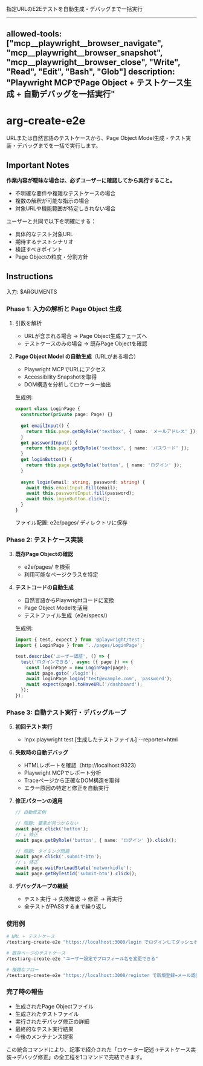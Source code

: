 指定URLのE2Eテストを自動生成・デバッグまで一括実行

---
allowed-tools: ["mcp__playwright__browser_navigate", "mcp__playwright__browser_snapshot", "mcp__playwright__browser_close", "Write", "Read", "Edit", "Bash", "Glob"]
description: "Playwright MCPでPage Object + テストケース生成 + 自動デバッグを一括実行"
---

# arg-create-e2e

URLまたは自然言語のテストケースから、Page Object Model生成・テスト実装・デバッグまでを一括で実行します。

## Important Notes

**作業内容が曖昧な場合は、必ずユーザーに確認してから実行すること。**
- 不明確な要件や複雑なテストケースの場合
- 複数の解釈が可能な指示の場合  
- 対象URLや機能範囲が特定しきれない場合

ユーザーと共同で以下を明確にする：
- 具体的なテスト対象URL
- 期待するテストシナリオ
- 検証すべきポイント
- Page Objectの粒度・分割方針

## Instructions

入力: $ARGUMENTS

### Phase 1: 入力の解析と Page Object 生成

1. 引数を解析
   - URLが含まれる場合 → Page Object生成フェーズへ
   - テストケースのみの場合 → 既存Page Objectを確認

2. **Page Object Model の自動生成**（URLがある場合）
   - Playwright MCPでURLにアクセス
   - Accessibility Snapshotを取得
   - DOM構造を分析してロケーター抽出
   
   生成例:
   ```typescript
   export class LoginPage {
     constructor(private page: Page) {}
     
     get emailInput() { 
       return this.page.getByRole('textbox', { name: 'メールアドレス' });
     }
     get passwordInput() {
       return this.page.getByRole('textbox', { name: 'パスワード' });
     }
     get loginButton() {
       return this.page.getByRole('button', { name: 'ログイン' });
     }
     
     async login(email: string, password: string) {
       await this.emailInput.fill(email);
       await this.passwordInput.fill(password);
       await this.loginButton.click();
     }
   }
   ```

   ファイル配置: e2e/pages/ ディレクトリに保存

### Phase 2: テストケース実装

3. **既存Page Objectの確認**
   - e2e/pages/ を検索
   - 利用可能なページクラスを特定

4. **テストコードの自動生成**
   - 自然言語からPlaywrightコードに変換
   - Page Object Modelを活用
   - テストファイル生成（e2e/specs/）

   生成例:
   ```typescript
   import { test, expect } from '@playwright/test';
   import { LoginPage } from '../pages/LoginPage';
   
   test.describe('ユーザー認証', () => {
     test('ログインできる', async ({ page }) => {
       const loginPage = new LoginPage(page);
       await page.goto('/login');
       await loginPage.login('test@example.com', 'password');
       await expect(page).toHaveURL('/dashboard');
     });
   });
   ```

### Phase 3: 自動テスト実行・デバッグループ

5. **初回テスト実行**
   - !npx playwright test [生成したテストファイル] --reporter=html

6. **失敗時の自動デバッグ**
   - HTMLレポートを確認（http://localhost:9323）
   - Playwright MCPでレポート分析
   - Traceページから正確なDOM構造を取得
   - エラー原因の特定と修正を自動実行

7. **修正パターンの適用**
   ```typescript
   // 自動修正例
   
   // 問題: 要素が見つからない
   await page.click('button');
   // ↓ 修正
   await page.getByRole('button', { name: 'ログイン' }).click();
   
   // 問題: タイミング問題
   await page.click('.submit-btn');
   // ↓ 修正  
   await page.waitForLoadState('networkidle');
   await page.getByTestId('submit-btn').click();
   ```

8. **デバッグループの継続**
   - テスト実行 → 失敗確認 → 修正 → 再実行
   - 全テストがPASSするまで繰り返し

### 使用例

```bash
# URL + テストケース
/test:arg-create-e2e "https://localhost:3000/login でログインしてダッシュボードに遷移"

# 既存ページのテストケース
/test:arg-create-e2e "ユーザー設定でプロフィール名を変更できる"

# 複雑なフロー
/test:arg-create-e2e "https://localhost:3000/register で新規登録→メール認証→初期設定完了"
```

### 完了時の報告

- 生成されたPage Objectファイル
- 生成されたテストファイル  
- 実行されたデバッグ修正の詳細
- 最終的なテスト実行結果
- 今後のメンテナンス提案

この統合コマンドにより、記事で紹介された「ロケーター記述→テストケース実装→デバッグ修正」の全工程を1コマンドで完結できます。